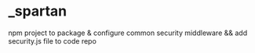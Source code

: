 # _spartan
npm project to package &amp; configure common security middleware &amp;&amp; add security.js file to code repo
